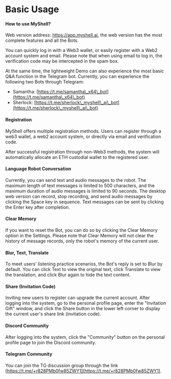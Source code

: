 # Basic Usage

#### How to use MyShell?

Web version address: https://app.myshell.ai, the web version has the most complete features and all the Bots.

You can quickly log in with a Web3 wallet, or easily register with a Web2 account system and email. Please note that when using email to log in, the verification code may be intercepted in the spam box.

At the same time, the lightweight Demo can also experience the most basic Q&A function in the Telegram bot. Currently, you can experience the following two Bots through Telegram:

* Samantha: [https://t.me/samantha\_x64\_bot](https://t.me/samantha\_x64\_bot)
* Sherlock: [https://t.me/sherlock\_myshell\_ai\_bot](https://t.me/sherlock\_myshell\_ai\_bot)

#### Registration

MyShell offers multiple registration methods. Users can register through a web3 wallet, a web2 account system, or directly via email and verification code.

After successful registration through non-Web3 methods, the system will automatically allocate an ETH custodial wallet to the registered user.

#### Language Robot Conversation

Currently, you can send text and audio messages to the robot. The maximum length of text messages is limited to 500 characters, and the maximum duration of audio messages is limited to 90 seconds. The desktop web version can record, stop recording, and send audio messages by clicking the Space key in sequence. Text messages can be sent by clicking the Enter key after completion.

#### Clear Memory

If you want to reset the Bot, you can do so by clicking the Clear Memory option in the Settings. Please note that Clear Memory will not clear the history of message records, only the robot's memory of the current user.

#### Blur, Text, Translate

To meet users' listening practice scenarios, the Bot's reply is set to Blur by default. You can click Text to view the original text, click Translate to view the translation, and click Blur again to hide the text content.

#### Share (Invitation Code)

Inviting new users to register can upgrade the current account. After logging into the system, go to the personal profile page, enter the "Invitation Gift" window, and click the Share button in the lower left corner to display the current user's share link (invitation code).

#### Discord Community

After logging into the system, click the "Community" button on the personal profile page to join the Discord community.

#### Telegram Community

You can join the TG discussion group through the link [https://t.me/+r828PMb0fw85ZWY1](https://t.me/+r828PMb0fw85ZWY1).